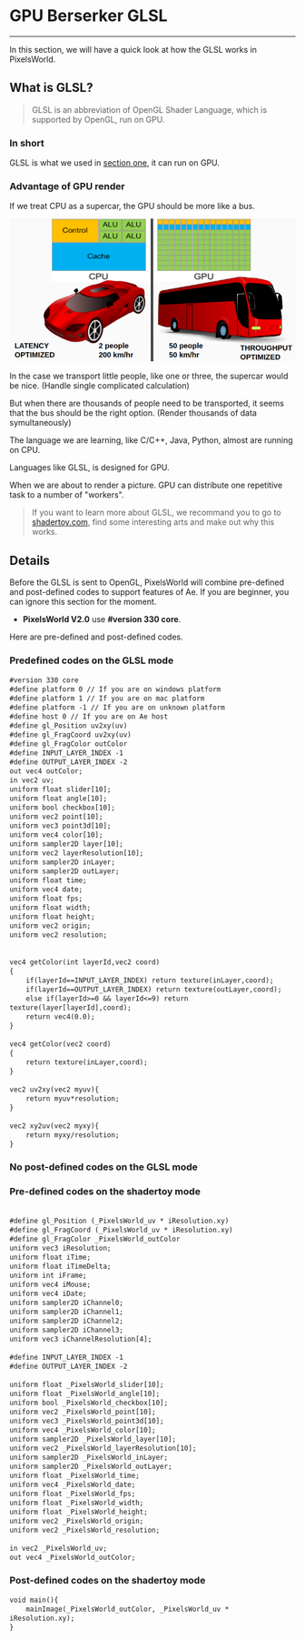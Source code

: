 # GPU Berserker GLSL
---

In this section, we will have a quick look at how the GLSL works in PixelsWorld. 

## What is GLSL? 
 
> GLSL is an abbreviation of OpenGL Shader Language, which is supported by OpenGL, run on GPU. 

### In short
GLSL is what we used in [section one](../../README.md), it can run on GPU. 

### Advantage of GPU render

If we treat CPU as a supercar, the GPU should be more like a bus. 

![Metaphor](bus_vs_car.png)

In the case we transport little people, like one or three, the supercar would be nice. (Handle single complicated calculation)

But when there are thousands of people need to be transported, it seems that the bus should be the right option. (Render thousands of data symultaneously)

The language we are learning, like C/C++, Java, Python, almost are running on CPU.

Languages like GLSL, is designed for GPU. 

When we are about to render a picture. GPU can distribute one repetitive task to a number of "workers". 


> If you want to learn more about GLSL, we recommand you to go to [shadertoy.com](https://www.shadertoy.com/), find some interesting arts and make out why this works. 

## Details

Before the GLSL is sent to OpenGL, PixelsWorld will combine pre-defined and post-defined codes to support features of Ae. If you are beginner, you can ignore this section for the moment. 


- **PixelsWorld V2.0** use **#version 330 core**. 

Here are pre-defined and post-defined codes. 

### Predefined codes on the GLSL mode

```glsl:extra.shader
#version 330 core
#define platform 0 // If you are on windows platform
#define platform 1 // If you are on mac platform
#define platform -1 // If you are on unknown platform
#define host 0 // If you are on Ae host 
#define gl_Position uv2xy(uv)
#define gl_FragCoord uv2xy(uv)
#define gl_FragColor outColor
#define INPUT_LAYER_INDEX -1
#define OUTPUT_LAYER_INDEX -2
out vec4 outColor;
in vec2 uv;
uniform float slider[10];
uniform float angle[10];
uniform bool checkbox[10];
uniform vec2 point[10];
uniform vec3 point3d[10];
uniform vec4 color[10];
uniform sampler2D layer[10];
uniform vec2 layerResolution[10];
uniform sampler2D inLayer;
uniform sampler2D outLayer;
uniform float time;
uniform vec4 date;
uniform float fps;
uniform float width;
uniform float height;
uniform vec2 origin;
uniform vec2 resolution;


vec4 getColor(int layerId,vec2 coord)
{
	if(layerId==INPUT_LAYER_INDEX) return texture(inLayer,coord);
	if(layerId==OUTPUT_LAYER_INDEX) return texture(outLayer,coord);
	else if(layerId>=0 && layerId<=9) return texture(layer[layerId],coord);
	return vec4(0.0);
}

vec4 getColor(vec2 coord)
{
	return texture(inLayer,coord);
}

vec2 uv2xy(vec2 myuv){
	return myuv*resolution;
}

vec2 xy2uv(vec2 myxy){
	return myxy/resolution;
}

```

### No post-defined codes on the GLSL mode

### Pre-defined codes on the shadertoy mode


```glsl:extra_shadertoy_front.shader

#define gl_Position (_PixelsWorld_uv * iResolution.xy)
#define gl_FragCoord (_PixelsWorld_uv * iResolution.xy)
#define gl_FragColor _PixelsWorld_outColor
uniform vec3 iResolution;
uniform float iTime;
uniform float iTimeDelta;
uniform int iFrame;
uniform vec4 iMouse;
uniform vec4 iDate;
uniform sampler2D iChannel0;
uniform sampler2D iChannel1;
uniform sampler2D iChannel2;
uniform sampler2D iChannel3;
uniform vec3 iChannelResolution[4];

#define INPUT_LAYER_INDEX -1
#define OUTPUT_LAYER_INDEX -2

uniform float _PixelsWorld_slider[10];
uniform float _PixelsWorld_angle[10];
uniform bool _PixelsWorld_checkbox[10];
uniform vec2 _PixelsWorld_point[10];
uniform vec3 _PixelsWorld_point3d[10];
uniform vec4 _PixelsWorld_color[10];
uniform sampler2D _PixelsWorld_layer[10];
uniform vec2 _PixelsWorld_layerResolution[10];
uniform sampler2D _PixelsWorld_inLayer;
uniform sampler2D _PixelsWorld_outLayer;
uniform float _PixelsWorld_time;
uniform vec4 _PixelsWorld_date;
uniform float _PixelsWorld_fps;
uniform float _PixelsWorld_width;
uniform float _PixelsWorld_height;
uniform vec2 _PixelsWorld_origin;
uniform vec2 _PixelsWorld_resolution;

in vec2 _PixelsWorld_uv;
out vec4 _PixelsWorld_outColor;

```

### Post-defined codes on the shadertoy mode


```glsl:extra_shadertoy_back.shader
void main(){
	mainImage(_PixelsWorld_outColor, _PixelsWorld_uv * iResolution.xy);
}
```

<br><br><br><br><br><br><br>